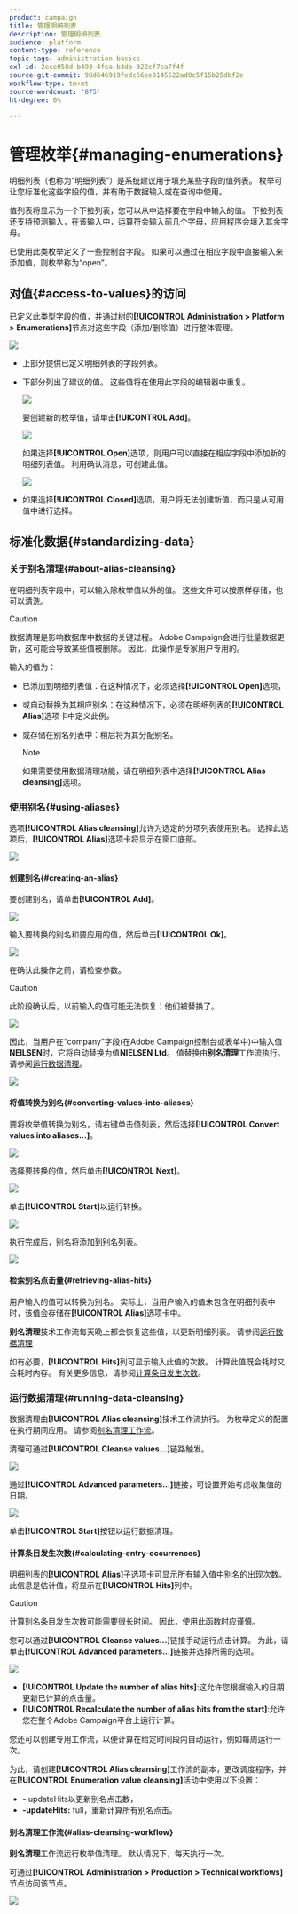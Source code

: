 ```yaml
---
product: campaign
title: 管理明细列表
description: 管理明细列表
audience: platform
content-type: reference
topic-tags: administration-basics
exl-id: 2ece058d-b493-4fea-b3db-322cf7ea7f4f
source-git-commit: 98d646919fedc66ee9145522ad0c5f15b25dbf2e
workflow-type: tm+mt
source-wordcount: '875'
ht-degree: 0%

---
```


# 管理枚举{#managing-enumerations}

明细列表（也称为“明细列表”）是系统建议用于填充某些字段的值列表。 枚举可让您标准化这些字段的值，并有助于数据输入或在查询中使用。

值列表将显示为一个下拉列表，您可以从中选择要在字段中输入的值。 下拉列表还支持预测输入，在该输入中，运算符会输入前几个字母，应用程序会填入其余字母。

已使用此类枚举定义了一些控制台字段。 如果可以通过在相应字段中直接输入来添加值，则枚举称为“open”。

## 对值{#access-to-values}的访问

已定义此类型字段的值，并通过树的&#x200B;**[!UICONTROL Administration > Platform > Enumerations]**&#x200B;节点对这些字段（添加/删除值）进行整体管理。

![](assets/s_ncs_user_itemized_list_node.png)

* 上部分提供已定义明细列表的字段列表。
* 下部分列出了建议的值。 这些值将在使用此字段的编辑器中重复。

   ![](assets/s_ncs_user_itemized_list_values.png)

   要创建新的枚举值，请单击&#x200B;**[!UICONTROL Add]**。

   ![](assets/s_ncs_user_itemized_list.png)

   如果选择&#x200B;**[!UICONTROL Open]**&#x200B;选项，则用户可以直接在相应字段中添加新的明细列表值。 利用确认消息，可创建此值。

   ![](assets/s_ncs_user_itemized_list_new_value.png)

* 如果选择&#x200B;**[!UICONTROL Closed]**&#x200B;选项，用户将无法创建新值，而只是从可用值中进行选择。

## 标准化数据{#standardizing-data}

### 关于别名清理{#about-alias-cleansing}

在明细列表字段中，可以输入除枚举值以外的值。 这些文件可以按原样存储，也可以清洗。

>[!CAUTION]
>
>数据清理是影响数据库中数据的关键过程。 Adobe Campaign会进行批量数据更新，这可能会导致某些值被删除。 因此，此操作是专家用户专用的。

输入的值为：

* 已添加到明细列表值：在这种情况下，必须选择&#x200B;**[!UICONTROL Open]**&#x200B;选项，
* 或自动替换为其相应别名：在这种情况下，必须在明细列表的&#x200B;**[!UICONTROL Alias]**&#x200B;选项卡中定义此例。
* 或存储在别名列表中：稍后将为其分配别名。

   >[!NOTE]
   >
   >如果需要使用数据清理功能，请在明细列表中选择&#x200B;**[!UICONTROL Alias cleansing]**&#x200B;选项。

### 使用别名{#using-aliases}

选项&#x200B;**[!UICONTROL Alias cleansing]**&#x200B;允许为选定的分项列表使用别名。 选择此选项后，**[!UICONTROL Alias]**&#x200B;选项卡将显示在窗口底部。

![](assets/s_ncs_user_itemized_list_alias_option.png)

#### 创建别名{#creating-an-alias}

要创建别名，请单击&#x200B;**[!UICONTROL Add]**。

![](assets/s_ncs_user_itemized_list_alias_create.png)

输入要转换的别名和要应用的值，然后单击&#x200B;**[!UICONTROL Ok]**。

![](assets/s_ncs_user_itemized_list_alias_create_2.png)

在确认此操作之前，请检查参数。

>[!CAUTION]
>
>此阶段确认后，以前输入的值可能无法恢复：他们被替换了。

![](assets/s_ncs_user_itemized_list_alias_create_3.png)

因此，当用户在“company”字段(在Adobe Campaign控制台或表单中)中输入值&#x200B;**NEILSEN**&#x200B;时，它将自动替换为值&#x200B;**NIELSEN Ltd**。 值替换由&#x200B;**别名清理**&#x200B;工作流执行。 请参阅[运行数据清理](#running-data-cleansing)。

![](assets/s_ncs_user_itemized_list_alias_use.png)

#### 将值转换为别名{#converting-values-into-aliases}

要将枚举值转换为别名，请右键单击值列表，然后选择&#x200B;**[!UICONTROL Convert values into aliases...]**。

![](assets/s_ncs_user_itemized_list_alias_detail.png)

选择要转换的值，然后单击&#x200B;**[!UICONTROL Next]**。

![](assets/s_ncs_user_itemized_list_alias_transform.png)

单击&#x200B;**[!UICONTROL Start]**&#x200B;以运行转换。

![](assets/s_ncs_user_itemized_list_alias_detail1.png)

执行完成后，别名将添加到别名列表。

![](assets/s_ncs_user_itemized_list_alias_detail2.png)

#### 检索别名点击量{#retrieving-alias-hits}

用户输入的值可以转换为别名。 实际上，当用户输入的值未包含在明细列表中时，该值会存储在&#x200B;**[!UICONTROL Alias]**&#x200B;选项卡中。

**别名清理**&#x200B;技术工作流每天晚上都会恢复这些值，以更新明细列表。 请参阅[运行数据清理](#running-data-cleansing)

如有必要，**[!UICONTROL Hits]**&#x200B;列可显示输入此值的次数。 计算此值既会耗时又会耗时内存。 有关更多信息，请参阅[计算条目发生次数](#calculating-entry-occurrences)。

### 运行数据清理{#running-data-cleansing}

数据清理由&#x200B;**[!UICONTROL Alias cleansing]**&#x200B;技术工作流执行。 为枚举定义的配置在执行期间应用。 请参阅[别名清理工作流](#alias-cleansing-workflow)。

清理可通过&#x200B;**[!UICONTROL Cleanse values...]**&#x200B;链路触发。

![](assets/s_ncs_user_itemized_list_alias_start_normalize.png)

通过&#x200B;**[!UICONTROL Advanced parameters...]**&#x200B;链接，可设置开始考虑收集值的日期。

![](assets/s_ncs_user_itemized_list_alias_normalize.png)

单击&#x200B;**[!UICONTROL Start]**&#x200B;按钮以运行数据清理。

#### 计算条目发生次数{#calculating-entry-occurrences}

明细列表的&#x200B;**[!UICONTROL Alias]**&#x200B;子选项卡可显示所有输入值中别名的出现次数。 此信息是估计值，将显示在&#x200B;**[!UICONTROL Hits]**&#x200B;列中。

>[!CAUTION]
>
>计算别名条目发生次数可能需要很长时间。 因此，使用此函数时应谨慎。

您可以通过&#x200B;**[!UICONTROL Cleanse values...]**&#x200B;链接手动运行点击计算。 为此，请单击&#x200B;**[!UICONTROL Advanced parameters...]**&#x200B;链接并选择所需的选项。

![](assets/s_ncs_user_itemized_list_alias_hits.png)

* **[!UICONTROL Update the number of alias hits]**:这允许您根据输入的日期更新已计算的点击量。
* **[!UICONTROL Recalculate the number of alias hits from the start]**:允许您在整个Adobe Campaign平台上运行计算。

您还可以创建专用工作流，以便计算在给定时间段内自动运行，例如每周运行一次。

为此，请创建&#x200B;**[!UICONTROL Alias cleansing]**&#x200B;工作流的副本，更改调度程序，并在&#x200B;**[!UICONTROL Enumeration value cleansing]**&#x200B;活动中使用以下设置：

* **-** updateHits以更新别名点击数，
* **-updateHits:** full，重新计算所有别名点击。

#### 别名清理工作流{#alias-cleansing-workflow}

**别名清理**&#x200B;工作流运行枚举值清理。 默认情况下，每天执行一次。

可通过&#x200B;**[!UICONTROL Administration > Production > Technical workflows]**&#x200B;节点访问该节点。

![](assets/s_ncs_user_itemized_list_alias_wf.png)
